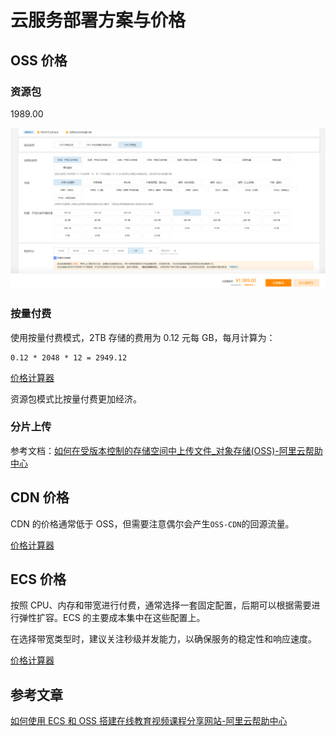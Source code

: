# 云服务部署方案与价格

## OSS 价格

### 资源包

1989.00

![](../images/dba97cb873fb8461c734ebb8b38160bc.png)

### 按量付费

使用按量付费模式，2TB 存储的费用为 0.12 元每 GB，每月计算为：

```plaintext
0.12 * 2048 * 12 = 2949.12
```

[价格计算器](https://www.aliyun.com/price/product?spm=5176.21213303.J_qCOwPWspKEuWcmp8qiZNQ.3.78782f3dk5nfnn&scm=20140722.S_card%40%40%E4%BA%A7%E5%93%81%40%40218843.S_card0.ID_card%40%40%E4%BA%A7%E5%93%81%40%40218843-RL_OSS-LOC_search%7EUND%7Ecard%7EUND%7Eitem-OR_ser-V_3-P0_0#/oss/detail/ossbag)

资源包模式比按量付费更加经济。

### 分片上传

参考文档：[如何在受版本控制的存储空间中上传文件\_对象存储(OSS)-阿里云帮助中心](https://help.aliyun.com/zh/oss/developer-reference/upload-objects-8#section-s5v-4mz-zme)

## CDN 价格

CDN 的价格通常低于 OSS，但需要注意偶尔会产生`OSS-CDN`的回源流量。

[价格计算器](https://www.aliyun.com/price/product?spm=5176.21213303.J_qCOwPWspKEuWcmp8qiZNQ.3.78782f3dk5nfnn&scm=20140722.S_card%40%40%E4%BA%A7%E5%93%81%40%40218843.S_card0.ID_card%40%40%E4%BA%A7%E5%93%81%40%40218843-RL_OSS-LOC_search%7EUND%7Ecard%7EUND%7Eitem-OR_ser-V_3-P0_0#/flowbag/detail/flowbag)

## ECS 价格

按照 CPU、内存和带宽进行付费，通常选择一套固定配置，后期可以根据需要进行弹性扩容。ECS 的主要成本集中在这些配置上。

在选择带宽类型时，建议关注秒级并发能力，以确保服务的稳定性和响应速度。

[价格计算器](https://www.aliyun.com/price/product?spm=5176.21213303.J_qCOwPWspKEuWcmp8qiZNQ.3.78782f3dk5nfnn&scm=20140722.S_card%40%40%E4%BA%A7%E5%93%81%40%40218843.S_card0.ID_card%40%40%E4%BA%A7%E5%93%81%40%40218843-RL_OSS-LOC_search%7EUND%7Ecard%7EUND%7Eitem-OR_ser-V_3-P0_0#/ecs/detail/vm)

## 参考文章

[如何使用 ECS 和 OSS 搭建在线教育视频课程分享网站-阿里云帮助中心](https://help.aliyun.com/document_detail/612670.html?spm=5176.12818093_-1363046575.0.0.3be916d0VM6pDu)
